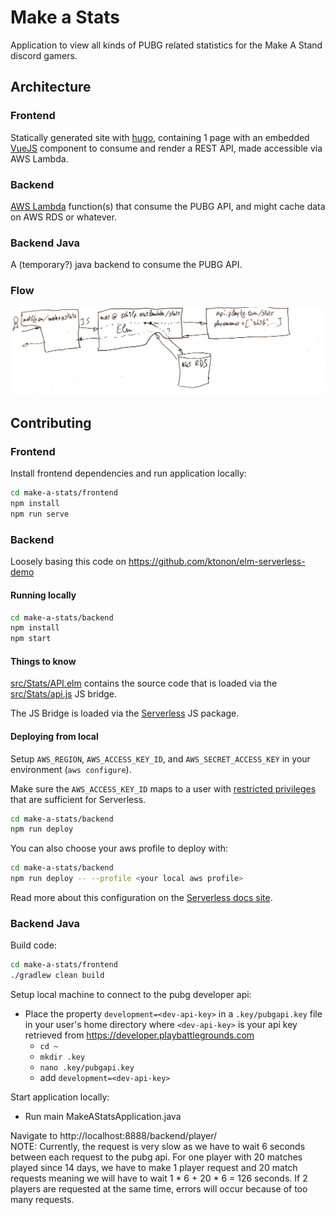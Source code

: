 # Make a Stats
Application to view all kinds of PUBG related statistics for the Make A Stand discord gamers.

## Architecture
### Frontend
Statically generated site with [hugo](https://gohugo.io), containing 1 page with an embedded [VueJS](https://vuejs.org) component to consume and render a REST API, made accessible via AWS Lambda.

### Backend
[AWS Lambda](https://aws.amazon.com/lambda/) function(s) that consume the PUBG API, and might cache data on AWS RDS or whatever.

### Backend Java
A (temporary?) java backend to consume the PUBG API.

### Flow
![](docs/flow.png)

## Contributing
### Frontend
Install frontend dependencies and run application locally:
```sh
cd make-a-stats/frontend
npm install
npm run serve
```

### Backend
Loosely basing this code on https://github.com/ktonon/elm-serverless-demo

#### Running locally

```bash
cd make-a-stats/backend
npm install
npm start
```
#### Things to know
[src/Stats/API.elm](src/Stats/API.elm) contains the source code that is loaded via the [src/Stats/api.js](src/Stats/api.js) JS bridge.

The JS Bridge is loaded via the [Serverless](https://serverless.com/) JS package.

#### Deploying from local
Setup `AWS_REGION`, `AWS_ACCESS_KEY_ID`, and `AWS_SECRET_ACCESS_KEY` in your environment (`aws configure`).

Make sure the `AWS_ACCESS_KEY_ID` maps to a user with [restricted privileges](https://github.com/serverless/serverless/issues/1439) that are sufficient for Serverless.

```bash
cd make-a-stats/backend
npm run deploy
```

You can also choose your aws profile to deploy with:

```bash
cd make-a-stats/backend
npm run deploy -- --profile <your local aws profile>
```

Read more about this configuration on the [Serverless docs site](https://serverless.com/framework/docs/providers/aws/cli-reference/config-credentials/).

### Backend Java
Build code:
```sh
cd make-a-stats/frontend
./gradlew clean build
```

Setup local machine to connect to the pubg developer api:
- Place the property `development=<dev-api-key>` in a `.key/pubgapi.key` file in your user's home directory where `<dev-api-key>` is your api key retrieved from https://developer.playbattlegrounds.com
    - `cd ~`
    - `mkdir .key`
    - `nano .key/pubgapi.key`
    - add `development=<dev-api-key>`

Start application locally:
- Run main MakeAStatsApplication.java

Navigate to http://localhost:8888/backend/player/<player-name>  
NOTE: Currently, the request is very slow as we have to wait 6 seconds between each request to the pubg api. For one player with 20 matches played since 14 days, we have to make 1 player request and 20 match requests meaning we will have to wait 1 * 6 + 20 * 6 = 126 seconds. If 2 players are requested at the same time, errors will occur because of too many requests.
